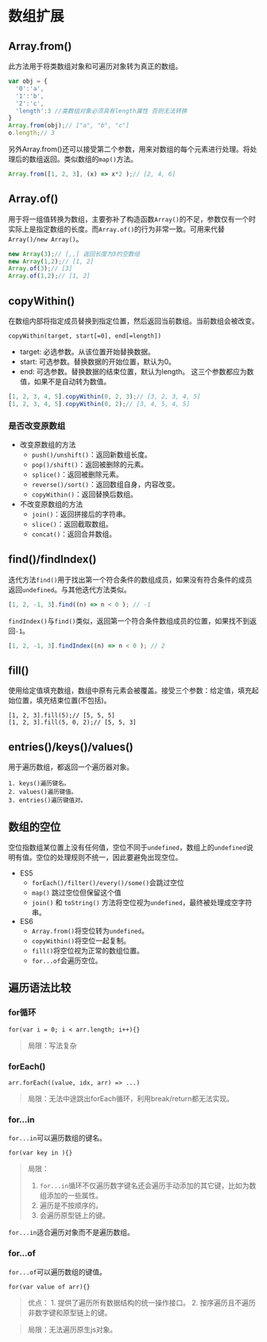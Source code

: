 ﻿# 数组扩展


## Array.from()
此方法用于将类数组对象和可遍历对象转为真正的数组。
```javascript
var obj = {
  '0':'a',
  '1':'b',
  '2':'c',
  'length':3 //类数组对象必须具有length属性 否则无法转换
}
Array.from(obj);// ["a", "b", "c"]
o.length;// 3
```
另外Array.from()还可以接受第二个参数，用来对数组的每个元素进行处理。将处理后的数组返回。类似数组的`map()`方法。
```javascript
Array.from([1, 2, 3], (x) => x*2 );// [2, 4, 6]
```
## Array.of()
用于将一组值转换为数组，主要弥补了构造函数`Array()`的不足，参数仅有一个时实际上是指定数组的长度。而`Array.of()`的行为非常一致。可用来代替`Array()/new Array()`。
```javascript
new Array(3);// [,,] 返回长度为3的空数组
new Array(1,2);// [1, 2]
Array.of(3);// [3]
Array.of(1,2);// [1, 2]
```
## copyWithin()
在数组内部将指定成员替换到指定位置，然后返回当前数组。当前数组会被改变。
    
    copyWithin(target, start[=0], end[=length])
    
- target: 必选参数。从该位置开始替换数据。
- start: 可选参数。替换数据的开始位置，默认为0。
- end: 可选参数。替换数据的结束位置，默认为length。
这三个参数都应为数值，如果不是自动转为数值。
```javascript
[1, 2, 3, 4, 5].copyWithin(0, 2, 3);// [3, 2, 3, 4, 5]
[1, 2, 3, 4, 5].copyWithin(0, 2);// [3, 4, 5, 4, 5]
```
### 是否改变原数组
- 改变原数组的方法
    - `push()/unshift()`：返回新数组长度。
    - `pop()/shift()`：返回被删除的元素。
    - `splice()`：返回被删除元素。
    - `reverse()/sort()`：返回数组自身，内容改变。
    - `copyWithin()`：返回替换后数组。
- 不改变原数组的方法
    - `join()`：返回拼接后的字符串。
    - `slice()`：返回截取数组。
    - `concat()`：返回合并数组。
## find()/findIndex()
迭代方法`find()`用于找出第一个符合条件的数组成员，如果没有符合条件的成员返回`undefined`。与其他迭代方法类似。
```javascript
[1, 2, -1, 3].find((n) => n < 0 ); // -1
```
`findIndex()`与`find()`类似，返回第一个符合条件数组成员的位置，如果找不到返回`-1`。
```javascript
[1, 2, -1, 3].findIndex((n) => n < 0 ); // 2
```
## fill()
使用给定值填充数组，数组中原有元素会被覆盖。接受三个参数：给定值，填充起始位置，填充结束位置(不包括)。
```
[1, 2, 3].fill(5);// [5, 5, 5]
[1, 2, 3].fill(5, 0, 2);// [5, 5, 3]
```
## entries()/keys()/values()
用于遍历数组，都返回一个遍历器对象。
    
    1. keys()遍历键名。
    2. values()遍历键值。
    3. entries()遍历键值对。
## 数组的空位
空位指数组某位置上没有任何值，空位不同于`undefined`，数组上的`undefined`说明有值。空位的处理规则不统一，因此要避免出现空位。

- ES5
    - `forEach()/filter()/every()/some()`会跳过空位
    - `map()` 跳过空位但保留这个值
    - `join()` 和 `toString()` 方法将空位视为`undefined`，最终被处理成空字符串。
- ES6
    - `Array.from()`将空位转为`undefined`。
    - `copyWithin()`将空位一起复制。
    - `fill()`将空位视为正常的数组位置。
    - `for...of`会遍历空位。
## 遍历语法比较
### for循环
    for(var i = 0; i < arr.length; i++){}

> 局限：写法复杂

### forEach()

    arr.forEach((value, idx, arr) => ...)

> 局限：无法中途跳出forEach循环，利用break/return都无法实现。

### for...in
`for...in`可以遍历数组的键名。

    for(var key in ){}

> 局限：
>   1. `for...in`循环不仅遍历数字键名还会遍历手动添加的其它键，比如为数组添加的一些属性。
>   2. 遍历是不按顺序的。
>   3. 会遍历原型链上的键。

`for...in`适合遍历对象而不是遍历数组。
### for...of
`for...of`可以遍历数组的键值。

    for(var value of arr){}

> 优点：
    1. 提供了遍历所有数据结构的统一操作接口。
    2. 按序遍历且不遍历非数字键和原型链上的键。

> 局限：无法遍历原生js对象。